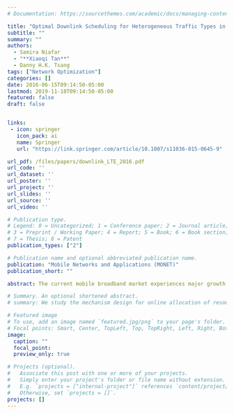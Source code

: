 ```yaml
---
# Documentation: https://sourcethemes.com/academic/docs/managing-content/

title: "Optimal Downlink Scheduling for Heterogeneous Traffic Types in LTE-A Based on MDP and Chance-Constrained Approaches"
subtitle: ""
summary: ""
authors:
  - Samira Niafar
  - "**Xiaoqi Tan**"
  - Danny H.K. Tsang
tags: ["Network Optimization"]
categories: []
date: 2016-06-15T09:14:50-05:00
lastmod: 2019-11-18T09:14:50-05:00
featured: false
draft: false


links:
 - icon: springer
   icon_pack: ai
   name: Springer
   url: "https://link.springer.com/article/10.1007/s11036-015-0645-9"

url_pdf: /files/papers/downlink_LTE_2016.pdf
url_code: ''
url_dataset: ''
url_poster: ''
url_project: ''
url_slides: ''
url_source: ''
url_video: ''

# Publication type.
# Legend: 0 = Uncategorized; 1 = Conference paper; 2 = Journal article;
# 3 = Preprint / Working Paper; 4 = Report; 5 = Book; 6 = Book section;
# 7 = Thesis; 8 = Patent
publication_types: ["2"]

# Publication name and optional abbreviated publication name.
publication: "Mobile Networks and Applications (MONET)"
publication_short: ""

abstract: The current mobile broadband market experiences major growth in data demand and average revenue loss. To remain profitable from the perspective of a service provider (SP), one needs to maximize revenue as much as possible by making subscribers satisfied within the limited budget. On the other hand, traffic demands are moving toward supporting the wide range of heterogeneous applications with different quality of service (QoS) requirements. In this paper, we consider two related packet scheduling problems, i.e., long-term and short-term approaches in the 4th generation partnership project (3GPP) long term evolution-advanced (LTE-A) system. In the long-term approach, the long-term average revenue of SP subject to the long-term QoS constraints for heterogeneous traffic demands is optimized. The problem is first formulated as a constrained Markov decision process (CMDP) problem, of which the optimal control policy is achieved by utilizing the channel and queue information simultaneously. Subsequently, in the short-term approach, we consider the short-term revenue optimization problem which stochastically guarantees the short-term QoS for heterogeneous traffic demands through a set of chance constraints. To make the proposed chance-constrained programming problem computationally tractable, we use the Bernstein approximation technique to analytically approximate the chance constraint as a convex conservative constraint. Finally, the proposed packet scheduling schemes and solution methods are validated via numerical simulations.

# Summary. An optional shortened abstract.
# summary: We study the mechanism design for online allocation of resources. A single supplier who allocates capacity-limited resources (e.g., computing cycles, network bandwidth, energy, etc. ) to requests that arrive in a sequential and arbitrary manner.

# Featured image
# To use, add an image named `featured.jpg/png` to your page's folder.
# Focal points: Smart, Center, TopLeft, Top, TopRight, Left, Right, BottomLeft, Bottom, BottomRight.
image:
  caption: ""
  focal_point:
  preview_only: true

# Projects (optional).
#   Associate this post with one or more of your projects.
#   Simply enter your project's folder or file name without extension.
#   E.g. `projects = ["internal-project"]` references `content/project/deep-learning/index.md`.
#   Otherwise, set `projects = []`.
projects: []
---
```

